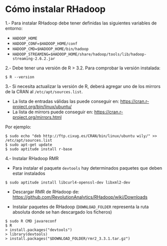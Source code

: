 # Cómo instalar RHadoop

1.- Para instalar RHadoop debe tener definidas las siguientes variables de entorno: 
- `HADOOP_HOME`
- `HADOOP_CONF=$HADOOP_HOME/conf`
- `HADOOP_CMD=$HADOOP_HOME/bin/hadoop`
- `HADOOP_STREAMING=$HADOOP_HOME/share/hadoop/tools/lib/hadoop-streaming-2.6.2.jar`

2.- Debe tener una versión de R > 3.2. Para comprobar la versión instalada:
```
$ R --version
```

3.- Si necesita actualizar la versión de R, deberá agregar uno de los mirrors de la CRAN al `/etc/apt/sources.list`. 
- La lista de entradas válidas las puede conseguir en: https://cran.r-project.org/bin/linux/ubuntu/
- La lista de mirrors puede conseguir en: https://cran.r-project.org/mirrors.html

Por ejemplo: 
```
$ sudo echo "deb http://ftp.cixug.es/CRAN/bin/linux/ubuntu wily/" >> /etc/apt/sources.list
$ sudo apt-get update
$ sudo aptitude install r-base
```

4.- Instalar RHadoop RMR
- Para instalar el paquete `devtools` hay determinados paquetes que deben estar instalados
```
$ sudo aptitude install libcurl4-openssl-dev libxml2-dev 
```

- Descargar RMR de RHadoop de: https://github.com/RevolutionAnalytics/RHadoop/wiki/Downloads

- Instalar paquetes de RHadoop (`DOWNLOAD_FOLDER` representa la ruta absoluta donde se han descargado los ficheros)
```
$ sudo R CMD javareconf
$ R
> install.packages("devtools")
> library(devtools)
> install.packages("$DOWNLOAD_FOLDER/rmr2_3.3.1.tar.gz")
```
